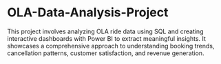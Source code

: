 # OLA-Data-Analysis-Project
This project involves analyzing OLA ride data using SQL and creating interactive dashboards with Power BI to extract meaningful insights. It showcases a comprehensive approach to understanding booking trends, cancellation patterns, customer satisfaction, and revenue generation.
